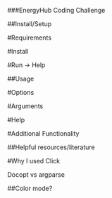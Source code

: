 ###EnergyHub Coding Challenge

##Install/Setup

#Requirements

#Install

#Run -> Help

##Usage

#Options

#Arguments

#Help

#Additional Functionality

##Helpful resources/literature

#Why I used Click 

Docopt vs argparse 

##Color mode?
